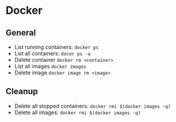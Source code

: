 # Docker

## General
* List running containers: `docker ps`
* List all containers: `docer ps -a`
* Delete container `docker rm <container>`
* List all images `docker images`
* Delete image `docker image rm <image>`

## Cleanup

* Delete all stopped containers: `docker rmi $(docker images -q)`
* Delete all images: `docker rmi $(docker images -q)` 

